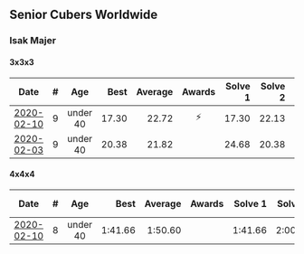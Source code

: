 ## Senior Cubers Worldwide
### Isak Majer

#### 3x3x3

| Date | # | Age | Best | Average | Awards | Solve 1 | Solve 2 | Solve 3 | Solve 4 | Solve 5 | Video |
| :--: | :--: | :--: | --: | --: | :--: | --: | --: | --: | --: | --: | :-- |
| [2020-02-10](../3x3x3/2020-02-10.md) | 9 | under 40 | 17.30 | 22.72 | ⚡ | 17.30 | 22.13 | 23.37 | 22.66 | 31.93 | [Link](https://www.facebook.com/groups/1604105099735401/permalink/2137726009706638/) |
| [2020-02-03](../3x3x3/2020-02-03.md) | 9 | under 40 | 20.38 | 21.82 |  | 24.68 | 20.38 | 20.40 | - | - | [Link](https://www.facebook.com/isak.majer/videos/3126688177556268/) |
#### 4x4x4

| Date | # | Age | Best | Average | Awards | Solve 1 | Solve 2 | Solve 3 | Solve 4 | Solve 5 | Video |
| :--: | :--: | :--: | --: | --: | :--: | --: | --: | --: | --: | --: | :-- |
| [2020-02-10](../4x4x4/2020-02-10.md) | 8 | under 40 | 1:41.66 | 1:50.60 |  | 1:41.66 | 2:00.45 | 1:49.67 | - | - | [Link](https://www.facebook.com/groups/1604105099735401/permalink/2139081646237741/) |
